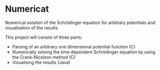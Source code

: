 # Numericat
Numerical solution of the Schrödinger equation for arbitrary potentials and visualisation of the results.

This project will consist of three parts:
* Parsing of an arbitrary one dimensional potential function (C)
* Numerically solving the time dependent Schrödinger equation by using the Crank-Nicolson method (C)
* Visualising the results (Java)
